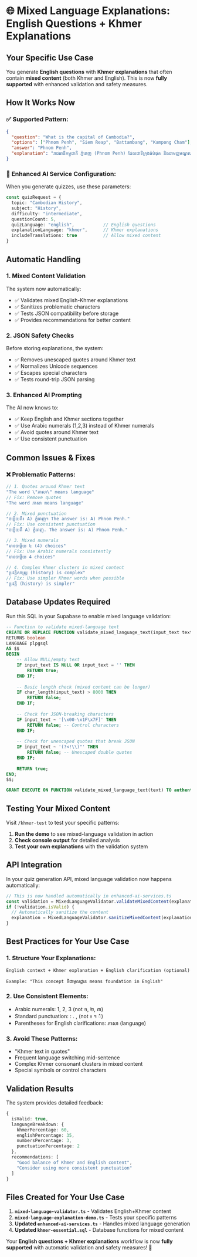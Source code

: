 # 🌐 Mixed Language Explanations: English Questions + Khmer Explanations

## Your Specific Use Case

You generate **English questions** with **Khmer explanations** that often contain **mixed content** (both Khmer and English). This is now **fully supported** with enhanced validation and safety measures.

## How It Works Now

### ✅ **Supported Pattern:**
```json
{
  "question": "What is the capital of Cambodia?",
  "options": ["Phnom Penh", "Siem Reap", "Battambang", "Kampong Cham"],
  "answer": "Phnom Penh",
  "explanation": "រាជធានីកម្ពុជាគឺ ភ្នំពេញ (Phnom Penh) ដែលជាទីក្រុងធំបំផុត និងជាមជ្ឈមណ្ឌលសេដ្ឋកិច្ច"
}
```

### 🔧 **Enhanced AI Service Configuration:**

When you generate quizzes, use these parameters:

```typescript
const quizRequest = {
  topic: "Cambodian History",
  subject: "History", 
  difficulty: "intermediate",
  questionCount: 5,
  quizLanguage: "english",           // English questions
  explanationLanguage: "khmer",      // Khmer explanations  
  includeTranslations: true          // Allow mixed content
}
```

## Automatic Handling

### 1. **Mixed Content Validation**
The system now automatically:
- ✅ Validates mixed English-Khmer explanations
- ✅ Sanitizes problematic characters
- ✅ Tests JSON compatibility before storage
- ✅ Provides recommendations for better content

### 2. **JSON Safety Checks**
Before storing explanations, the system:
- ✅ Removes unescaped quotes around Khmer text
- ✅ Normalizes Unicode sequences  
- ✅ Escapes special characters
- ✅ Tests round-trip JSON parsing

### 3. **Enhanced AI Prompting**
The AI now knows to:
- ✅ Keep English and Khmer sections together
- ✅ Use Arabic numerals (1,2,3) instead of Khmer numerals
- ✅ Avoid quotes around Khmer text
- ✅ Use consistent punctuation

## Common Issues & Fixes

### ❌ **Problematic Patterns:**

```javascript
// 1. Quotes around Khmer text
"The word \"ភាសា\" means language"
// Fix: Remove quotes
"The word ភាសា means language"

// 2. Mixed punctuation  
"ចម្លើយគឺ៖ A) ភ្នំពេញ។ The answer is: A) Phnom Penh."
// Fix: Use consistent punctuation
"ចម្លើយគឺ A) ភ្នំពេញ. The answer is: A) Phnom Penh."

// 3. Mixed numerals
"មានចម្លើយ ៤ (4) choices"  
// Fix: Use Arabic numerals consistently
"មានចម្លើយ 4 choices"

// 4. Complex Khmer clusters in mixed content
"ប្រវត្តិសាស្ត្រ (history) is complex"
// Fix: Use simpler Khmer words when possible
"ប្រវត្តិ (history) is simpler"
```

## Database Updates Required

Run this SQL in your Supabase to enable mixed language validation:

```sql
-- Function to validate mixed-language text
CREATE OR REPLACE FUNCTION validate_mixed_language_text(input_text text)
RETURNS boolean
LANGUAGE plpgsql
AS $$
BEGIN
    -- Allow NULL/empty text
    IF input_text IS NULL OR input_text = '' THEN
        RETURN true;
    END IF;
    
    -- Basic length check (mixed content can be longer)
    IF char_length(input_text) > 8000 THEN
        RETURN false;
    END IF;
    
    -- Check for JSON-breaking characters
    IF input_text ~ '[\x00-\x1F\x7F]' THEN
        RETURN false; -- Control characters
    END IF;
    
    -- Check for unescaped quotes that break JSON
    IF input_text ~ '(?<!\\)"' THEN
        RETURN false; -- Unescaped double quotes
    END IF;
    
    RETURN true;
END;
$$;

GRANT EXECUTE ON FUNCTION validate_mixed_language_text(text) TO authenticated;
```

## Testing Your Mixed Content

Visit `/khmer-test` to test your specific patterns:

1. **Run the demo** to see mixed-language validation in action
2. **Check console output** for detailed analysis
3. **Test your own explanations** with the validation system

## API Integration

In your quiz generation API, mixed language validation now happens automatically:

```typescript
// This is now handled automatically in enhanced-ai-services.ts
const validation = MixedLanguageValidator.validateMixedContent(explanation)
if (!validation.isValid) {
  // Automatically sanitize the content
  explanation = MixedLanguageValidator.sanitizeMixedContent(explanation)
}
```

## Best Practices for Your Use Case

### 1. **Structure Your Explanations:**
```
English context + Khmer explanation + English clarification (optional)

Example: "This concept គឺជាមូលដ្ឋាន means foundation in English"
```

### 2. **Use Consistent Elements:**
- Arabic numerals: 1, 2, 3 (not ១, ២, ៣)
- Standard punctuation: : . , (not ៖ ។ ៌)
- Parentheses for English clarifications: ភាសា (language)

### 3. **Avoid These Patterns:**
- "Khmer text in quotes"
- Frequent language switching mid-sentence  
- Complex Khmer consonant clusters in mixed content
- Special symbols or control characters

## Validation Results

The system provides detailed feedback:
```typescript
{
  isValid: true,
  languageBreakdown: {
    khmerPercentage: 60,
    englishPercentage: 35,
    numbersPercentage: 3,
    punctuationPercentage: 2
  },
  recommendations: [
    "Good balance of Khmer and English content",
    "Consider using more consistent punctuation"
  ]
}
```

## Files Created for Your Use Case

1. **`mixed-language-validator.ts`** - Validates English+Khmer content
2. **`mixed-language-explanation-demo.ts`** - Tests your specific patterns
3. **Updated `enhanced-ai-services.ts`** - Handles mixed language generation
4. **Updated `khmer-essential.sql`** - Database functions for mixed content

Your **English questions + Khmer explanations** workflow is now **fully supported** with automatic validation and safety measures! 🎉
